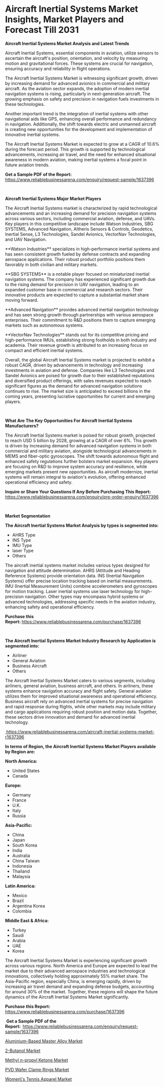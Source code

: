 <p><h1>Aircraft Inertial Systems Market Insights, Market Players and Forecast Till 2031</h1></p><p><strong>Aircraft Inertial Systems Market Analysis and Latest Trends</strong></p>
<p><p>Aircraft Inertial Systems, essential components in aviation, utilize sensors to ascertain the aircraft's position, orientation, and velocity by measuring motion and gravitational forces. These systems are crucial for navigation, ensuring accuracy and reliability in flight operations.</p><p>The Aircraft Inertial Systems Market is witnessing significant growth, driven by increasing demand for advanced avionics in commercial and military aircraft. As the aviation sector expands, the adoption of modern inertial navigation systems is rising, particularly in next-generation aircraft. The growing emphasis on safety and precision in navigation fuels investments in these technologies. </p><p>Another important trend is the integration of inertial systems with other navigational aids like GPS, enhancing overall performance and redundancy in navigation. Additionally, the shift towards electric and unmanned aircraft is creating new opportunities for the development and implementation of innovative inertial systems.</p><p>The Aircraft Inertial Systems Market is expected to grow at a CAGR of 10.6% during the forecast period. This growth is supported by technological advancements, increasing air travel, and the need for enhanced situational awareness in modern aviation, making inertial systems a focal point in future aviation trends.</p></p>
<p><strong>Get a Sample PDF of the Report:&nbsp;</strong> <a href="https://www.reliablebusinessarena.com/enquiry/request-sample/1637396?utm_campaign=1552&utm_medium=2&utm_source=Github&utm_content=ia&utm_term=11102024&utm_id=aircraft-inertial-systems">https://www.reliablebusinessarena.com/enquiry/request-sample/1637396</a></p>
<p>&nbsp;</p>
<p><strong>Aircraft Inertial Systems Major Market Players</strong></p>
<p><p>The Aircraft Inertial Systems market is characterized by rapid technological advancements and an increasing demand for precision navigation systems across various sectors, including commercial aviation, defense, and UAVs. Key players in this competitive landscape include Watson Industries, SBG SYSTEMS, Advanced Navigation, Altheris Sensors & Controls, Geodetics, Inertial Sense, L3 Technologies, Sandel Avionics, VectorNav Technologies, and UAV Navigation.</p><p>**Watson Industries** specializes in high-performance inertial systems and has seen consistent growth fueled by defense contracts and expanding aerospace applications. Their robust product portfolio positions them favorably in both civilian and military markets.</p><p>**SBG SYSTEMS** is a notable player focused on miniaturized inertial navigation systems. The company has experienced significant growth due to the rising demand for precision in UAV navigation, leading to an expanded customer base in commercial and research sectors. Their innovative products are expected to capture a substantial market share moving forward.</p><p>**Advanced Navigation** provides advanced inertial navigation technology and has seen strong growth through partnerships with various aerospace enterprises. Their commitment to R&D positions them to capture emerging markets such as autonomous systems.</p><p>**VectorNav Technologies** stands out for its competitive pricing and high-performance IMUs, establishing strong footholds in both industry and academia. Their revenue growth is attributed to an increasing focus on compact and efficient inertial systems.</p><p>Overall, the global Aircraft Inertial Systems market is projected to exhibit a robust CAGR, driven by advancements in technology and increasing investments in aviation and defense. Companies like L3 Technologies and Sandel Avionics are poised for growth due to their established reputations and diversified product offerings, with sales revenues expected to reach significant figures as the demand for advanced navigation solutions continues to rise. The market size is anticipated to exceed billions in the coming years, presenting lucrative opportunities for current and emerging players.</p></p>
<p>&nbsp;</p>
<p><strong>What Are The Key Opportunities For Aircraft Inertial Systems Manufacturers?</strong></p>
<p><p>The Aircraft Inertial Systems market is poised for robust growth, projected to reach USD 5 billion by 2028, growing at a CAGR of over 6%. This growth is driven by increasing demand for advanced navigation systems in both commercial and military aviation, alongside technological advancements in MEMS and fiber-optic gyroscopes. The shift towards autonomous flight and enhanced safety regulations further bolsters market expansion. Key players are focusing on R&D to improve system accuracy and resilience, while emerging markets present new opportunities. As aircraft modernize, inertial systems will remain integral to aviation's evolution, offering enhanced operational efficiency and safety.</p></p>
<p><strong>Inquire or Share Your Questions If Any Before Purchasing This Report:</strong> <a href="https://www.reliablebusinessarena.com/enquiry/pre-order-enquiry/1637396?utm_campaign=1552&utm_medium=2&utm_source=Github&utm_content=ia&utm_term=11102024&utm_id=aircraft-inertial-systems">https://www.reliablebusinessarena.com/enquiry/pre-order-enquiry/1637396</a></p>
<p>&nbsp;</p>
<p><strong>Market Segmentation</strong></p>
<p><strong>The Aircraft Inertial Systems Market Analysis by types is segmented into:</strong></p>
<p><ul><li>AHRS Type</li><li>INS Type</li><li>IMU Type</li><li>laser Type</li><li>Others</li></ul></p>
<p><p>The aircraft inertial systems market includes various types designed for navigation and attitude determination. AHRS (Attitude and Heading Reference Systems) provide orientation data. INS (Inertial Navigation Systems) offer precise location tracking based on inertial measurements. IMU (Inertial Measurement Units) combine accelerometers and gyroscopes for motion tracking. Laser inertial systems use laser technology for high-precision navigation. Other types may encompass hybrid systems or advanced technologies, addressing specific needs in the aviation industry, enhancing safety and operational efficiency.</p></p>
<p><strong>Purchase this Report:&nbsp;</strong><a href="https://www.reliablebusinessarena.com/purchase/1637396?utm_campaign=1552&utm_medium=2&utm_source=Github&utm_content=ia&utm_term=11102024&utm_id=aircraft-inertial-systems">https://www.reliablebusinessarena.com/purchase/1637396</a></p>
<p>&nbsp;</p>
<p><strong>The Aircraft Inertial Systems Market Industry Research by Application is segmented into:</strong></p>
<p><ul><li>Airliner</li><li>General Aviation</li><li>Business Aircraft</li><li>Others</li></ul></p>
<p><p>The Aircraft Inertial Systems Market caters to various segments, including airliners, general aviation, business aircraft, and others. In airliners, these systems enhance navigation accuracy and flight safety. General aviation utilizes them for improved situational awareness and operational efficiency. Business aircraft rely on advanced inertial systems for precise navigation and rapid response during flights, while other markets may include military and cargo applications requiring robust position and motion data. Together, these sectors drive innovation and demand for advanced inertial technology.</p></p>
<p><a href="https://www.reliablebusinessarena.com/aircraft-inertial-systems-market-r1637396?utm_campaign=1552&utm_medium=2&utm_source=Github&utm_content=ia&utm_term=11102024&utm_id=aircraft-inertial-systems">&nbsp;https://www.reliablebusinessarena.com/aircraft-inertial-systems-market-r1637396</a></p>
<p><strong>In terms of Region, the Aircraft Inertial Systems Market Players available by Region are:</strong></p>
<p>
    <p> <strong> North America: </strong>
        <ul>
            <li>United States</li>
            <li>Canada</li>
        </ul>
        </p> 
    <p> <strong> Europe: </strong>
        <ul>
            <li>Germany</li>
            <li>France</li>
            <li>U.K.</li>
            <li>Italy</li>
            <li>Russia</li>
        </ul>
        </p> 
    <p> <strong> Asia-Pacific: </strong>
        <ul>
            <li>China</li>
            <li>Japan</li>
            <li>South Korea</li>
            <li>India</li>
            <li>Australia</li>
            <li>China Taiwan</li>
            <li>Indonesia</li>
            <li>Thailand</li>
            <li>Malaysia</li>
        </ul>
        </p> 
    <p> <strong> Latin America: </strong>
        <ul>
            <li>Mexico</li>
            <li>Brazil</li>
            <li>Argentina Korea</li>
            <li>Colombia</li>
        </ul>
        </p> 
    <p> <strong> Middle East & Africa: </strong>
        <ul>
            <li>Turkey</li>
            <li>Saudi</li>
            <li>Arabia</li>
            <li>UAE</li>
            <li>Korea</li>
        </ul>
    </p>
    </p>
<p><p>The Aircraft Inertial Systems Market is experiencing significant growth across various regions. North America and Europe are expected to lead the market due to their advanced aerospace industries and technological innovations, collectively holding approximately 55% market share. The Asia-Pacific region, especially China, is emerging rapidly, driven by increasing air travel demand and expanding defense budgets, accounting for around 30% of the market. Together, these regions will shape the future dynamics of the Aircraft Inertial Systems Market significantly.</p></p>
<p><strong>Purchase this Report: </strong><a href="https://www.reliablebusinessarena.com/purchase/1637396?utm_campaign=1552&utm_medium=2&utm_source=Github&utm_content=ia&utm_term=11102024&utm_id=aircraft-inertial-systems">https://www.reliablebusinessarena.com/purchase/1637396</a></p>
<p>&nbsp;<strong>Get a Sample PDF of the Report:&nbsp;&nbsp;</strong><a href="https://www.reliablebusinessarena.com/enquiry/request-sample/1637396?utm_campaign=1552&utm_medium=2&utm_source=Github&utm_content=ia&utm_term=11102024&utm_id=aircraft-inertial-systems">https://www.reliablebusinessarena.com/enquiry/request-sample/1637396</a></p>
<p><strong></strong></p>
<p><p><a href="https://github.com/maximinauago/Market-Research-Report-List-1/blob/main/aluminium-based-master-alloy-market.md?utm_campaign=1552&utm_medium=2&utm_source=Github&utm_content=ia&utm_term=11102024&utm_id=aircraft-inertial-systems">Aluminium-Based Master Alloy Market</a></p><p><a href="https://www.linkedin.com/pulse/2-butanol-market-size-segmentation-trends-growth-analysis-r50qc?utm_campaign=1552&utm_medium=2&utm_source=Github&utm_content=ia&utm_term=11102024&utm_id=aircraft-inertial-systems">2-Butanol Market</a></p><p><a href="https://www.linkedin.com/pulse/global-methyl-n-propyl-ketone-market-trends-insights-growth-1hdpc?utm_campaign=1552&utm_medium=2&utm_source=Github&utm_content=ia&utm_term=11102024&utm_id=aircraft-inertial-systems">Methyl n-propyl Ketone Market</a></p><p><a href="https://www.linkedin.com/pulse/pvd-wafer-clamp-rings-market-global-trends-forecast-2024-x39pe?utm_campaign=1552&utm_medium=2&utm_source=Github&utm_content=ia&utm_term=11102024&utm_id=aircraft-inertial-systems">PVD Wafer Clamp Rings Market</a></p><p><a href="https://github.com/WayneGriffin411/Market-Research-Report-List-1/blob/main/womens-tennis-apparel-market.md?utm_campaign=1552&utm_medium=2&utm_source=Github&utm_content=ia&utm_term=11102024&utm_id=aircraft-inertial-systems">Women\'s Tennis Apparel Market</a></p></p>